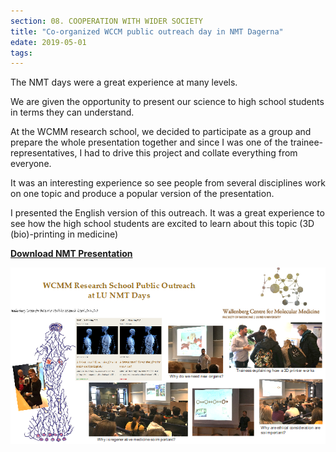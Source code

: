 ```yaml
---
section: 08. COOPERATION WITH WIDER SOCIETY
title: "Co-organized WCCM public outreach day in NMT Dagerna"
edate: 2019-05-01
tags:
---
```


The NMT days were a great experience at many levels. 

We are given the opportunity to present our science to high school students in terms they can understand. 

At the WCMM research school, we decided to participate as a group and prepare the whole presentation together and since I was one of the trainee-representatives, I had to drive this project and collate everything from everyone. 

It was an interesting experience so see people from several disciplines work on one topic and produce a popular version of the presentation. 

I presented the English version of this outreach. It was a great experience to see how the high school students are excited to learn about this topic (3D (bio)-printing in medicine)

[**Download NMT Presentation**](/assets/files/WCMM%20Outreach-Final-English.pptx)

![](/assets/img/Picture1.png)